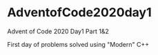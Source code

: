 # AdventofCode2020day1
Advent of Code 2020 Day1 Part 1&2 

First day of problems solved using "Modern" C++

